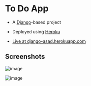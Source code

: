 # To Do App

* A [Django](https://www.djangoproject.com/)-based project

* Deployed using [Heroku](https://www.heroku.com/)

* [Live at django-asad.herokuapp.com](https://django-asad.herokuapp.com/)

## Screenshots

![image](https://user-images.githubusercontent.com/39626451/152665746-9c6703c9-b000-44b9-9bd1-e891b67106a5.png)

![image](https://user-images.githubusercontent.com/39626451/152665730-099398d3-0c5f-492d-bab5-fb40318c0fb5.png)
